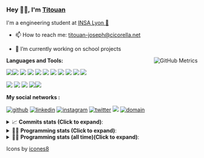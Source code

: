 <!--
**titouan-joseph/titouan-joseph** is a ✨ _special_ ✨ repository because its `README.md` (this file) appears on your GitHub profile.

Here are some ideas to get you started:

- 🔭 I’m currently working on ...
- 🌱 I’m currently learning ...
- 👯 I’m looking to collaborate on ...
- 🤔 I’m looking for help with ...
- 💬 Ask me about ...
- 📫 How to reach me: ...
- 😄 Pronouns: ...
- ⚡ Fun fact: ...
-->

### Hey 👋🏽, I'm [Titouan](https://github.com/Titouan-Joseph) 

I'm a engineering student at  [INSA Lyon 🦏](https://www.insa-lyon.fr/en/)

- 📫 How to reach me: [titouan-joseph@cicorella.net](mailto:titouan-joseph@cicorella.net)
- 🔭 I’m currently working on school projects


  <img align="right" alt="GitHub Metrics" src="https://metrics.lecoq.io/titouan-joseph" />

**Languages and Tools:**

[<img src="https://img.icons8.com/color/48/000000/python.png"/>]()[<img src="https://img.icons8.com/color/48/000000/java-coffee-cup-logo.png"/>]() [<img src="https://img.icons8.com/color/48/000000/c-programming.png"/>]() [<img src="https://img.icons8.com/color/48/000000/javascript.png"/>]() [<img src="https://img.icons8.com/color/48/000000/selenium-test-automation.png"/>]() [<img src="https://img.icons8.com/color/48/000000/git.png"/>]() [<img src="https://img.icons8.com/color/48/000000/console.png"/>]() [<img src="https://img.icons8.com/color/48/000000/android-os.png"/>]() [<img src="https://img.icons8.com/color/48/000000/pycharm.png"/>]() [<img src="https://img.icons8.com/color/48/000000/virtualbox.png"/>]() [<img src="https://img.icons8.com/color/48/000000/windows-10.png"/>]()

[<img src="https://img.icons8.com/color/48/000000/linux.png"/>]() [<img src="https://img.icons8.com/color/48/000000/nginx.png"/>]() [<img src="https://img.icons8.com/color/48/000000/raspberry-pi.png"/>]() [<img src="https://img.icons8.com/color/48/000000/docker.png"/>]()[<img src="https://img.icons8.com/color/48/000000/visual-studio-code-2019.png"/>]()

**My social networks :**

[<img src='https://img.icons8.com/fluent/48/000000/github.png' alt="github">](https://github.com/titouan-joseph)  [<img src='https://img.icons8.com/color/48/000000/linkedin.png' alt='linkedin'>](https://www.linkedin.com/in/titouan-joseph-revol/)  [<img src='https://img.icons8.com/color/48/000000/instagram-new.png' alt='instagram'>](https://www.instagram.com/tit_re/)  [<img src='https://img.icons8.com/color/48/000000/twitter.png' alt='twitter'>](https://twitter.com/josephrevol) [<img src="https://img.icons8.com/color/48/000000/facebook.png"/>](https://www.facebook.com/titre01) [<img src="https://img.icons8.com/fluent/48/000000/domain.png" alt="domain"/>](https://titouan-joseph.cicorella.net)

<details>
 <summary>📈 <b>Commits stats (Click to expand)</b>: </summary>
    <a href="https://sourcerer.io/titouan-joseph"><img src="https://img.shields.io/badge/Python-148%20commits-orange.svg" alt=""></a>
    <a href="https://sourcerer.io/titouan-joseph"><img src="https://img.shields.io/badge/Java-27%20commits-orange.svg" alt=""></a>
    <a href="https://sourcerer.io/titouan-joseph"><img src="https://img.shields.io/badge/C-23%20commits-orange.svg" alt=""></a>
    <a href="https://sourcerer.io/titouan-joseph"><img src="https://img.shields.io/badge/JavaScript-18%20commits-orange.svg" alt=""></a>
</details>


<details>
 <summary>👨‍💻 <b>Programming stats (Click to expand)</b>: </summary>
<!--START_SECTION:waka-->
**🐱 My Github Data** 

> 🏆 343 Contributions in the Year 2021
 > 
> 📦 58.5 kB Used in Github's Storage 
 > 
> 🚫 Not Opted to Hire
 > 
> 📜 28 Public Repositories 
 > 
> 🔑 2 Private Repositories  
 > 
**I'm an Early 🐤** 

```text
🌞 Morning    96 commits     ███░░░░░░░░░░░░░░░░░░░░░░   15.09% 
🌆 Daytime    251 commits    █████████░░░░░░░░░░░░░░░░   39.47% 
🌃 Evening    226 commits    █████████░░░░░░░░░░░░░░░░   35.53% 
🌙 Night      63 commits     ██░░░░░░░░░░░░░░░░░░░░░░░   9.91%

```
📅 **I'm Most Productive on Wednesday** 

```text
Monday       95 commits     ███░░░░░░░░░░░░░░░░░░░░░░   14.94% 
Tuesday      85 commits     ███░░░░░░░░░░░░░░░░░░░░░░   13.36% 
Wednesday    128 commits    █████░░░░░░░░░░░░░░░░░░░░   20.13% 
Thursday     100 commits    ████░░░░░░░░░░░░░░░░░░░░░   15.72% 
Friday       82 commits     ███░░░░░░░░░░░░░░░░░░░░░░   12.89% 
Saturday     62 commits     ██░░░░░░░░░░░░░░░░░░░░░░░   9.75% 
Sunday       84 commits     ███░░░░░░░░░░░░░░░░░░░░░░   13.21%

```


📊 **This Week I Spent My Time On** 

```text
⌚︎ Time Zone: Europe/Paris

💬 Programming Languages: 
Other                    21 hrs 17 mins      ████████████████░░░░░░░░░   66.2% 
Python                   3 hrs 39 mins       ██░░░░░░░░░░░░░░░░░░░░░░░   11.36% 
TypeScript               2 hrs 51 mins       ██░░░░░░░░░░░░░░░░░░░░░░░   8.9% 
Markdown                 2 hrs 36 mins       ██░░░░░░░░░░░░░░░░░░░░░░░   8.11% 
JSON                     1 hr 1 min          ░░░░░░░░░░░░░░░░░░░░░░░░░   3.19%

🔥 Editors: 
Browser                  20 hrs 48 mins      ████████████████░░░░░░░░░   64.69% 
VS Code                  7 hrs 2 mins        █████░░░░░░░░░░░░░░░░░░░░   21.88% 
PyCharm                  4 hrs 4 mins        ███░░░░░░░░░░░░░░░░░░░░░░   12.69% 
Powerpoint               14 mins             ░░░░░░░░░░░░░░░░░░░░░░░░░   0.74%

🐱‍💻 Projects: 
Stage-DevOps             11 hrs 17 mins      ████████░░░░░░░░░░░░░░░░░   35.13% 
demo_docker              7 hrs 40 mins       ██████░░░░░░░░░░░░░░░░░░░   23.87% 
backend                  5 hrs 34 mins       ████░░░░░░░░░░░░░░░░░░░░░   17.33% 
Overbookd-userStories    4 hrs 24 mins       ███░░░░░░░░░░░░░░░░░░░░░░   13.7% 
spfx                     2 hrs 9 mins        █░░░░░░░░░░░░░░░░░░░░░░░░   6.72%

💻 Operating System: 
Windows                  28 hrs 9 mins       ██████████████████████░░░   87.55% 
Linux                    4 hrs               ███░░░░░░░░░░░░░░░░░░░░░░   12.45%

```

**I Mostly Code in Python** 

```text
Python                   18 repos            ██████████████░░░░░░░░░░░   56.25% 
JavaScript               3 repos             ██░░░░░░░░░░░░░░░░░░░░░░░   9.38% 
HTML                     2 repos             █░░░░░░░░░░░░░░░░░░░░░░░░   6.25% 
C                        2 repos             █░░░░░░░░░░░░░░░░░░░░░░░░   6.25% 
MATLAB                   2 repos             █░░░░░░░░░░░░░░░░░░░░░░░░   6.25%

```



 Last Updated on 19/08/2021
<!--END_SECTION:waka-->

</details>

<details>
 <summary>👨‍💻 <b>Programming stats (all time)(Click to expand)</b>: </summary>
    <img src="https://wakatime.com/share/@titouan_joseph/b2dd01ab-0ae9-45a5-9065-5eef2a205b1c.svg">
    <img src="https://wakatime.com/share/@titouan_joseph/5ef9f0c5-69ff-452c-80a9-909df7152407.svg">
    <img src="https://wakatime.com/share/@titouan_joseph/3989b40d-e2ad-4aeb-8f15-b50171502a9a.svg">
</details>

Icons by [icones8](https://icones8.fr/)
